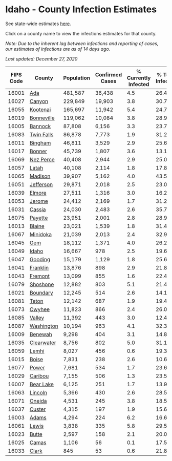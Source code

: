# Idaho - County Infection Estimates

See state-wide estimates [here](/infections/us-id).

Click on a county name to view the infections estimates for that county.

*Note: Due to the inherent lag between infections and reporting of cases, our estimates of infections are as of 14 days ago.*

*Last updated: December 27, 2020*

|   FIPS Code |                   County |   Population |   Confirmed Cases |   % Currently Infected |   % Total Infected |
|-------------|--------------------------|--------------|-------------------|------------------------|--------------------|
|       16001 |               [Ada](ada) |      481,587 |            36,438 |                    4.5 |               26.4 |
|       16027 |         [Canyon](canyon) |      229,849 |            19,903 |                    3.8 |               30.7 |
|       16055 |     [Kootenai](kootenai) |      165,697 |            11,942 |                    5.4 |               24.7 |
|       16019 | [Bonneville](bonneville) |      119,062 |            10,084 |                    3.8 |               28.9 |
|       16005 |       [Bannock](bannock) |       87,808 |             6,156 |                    3.3 |               23.7 |
|       16083 | [Twin Falls](twin-falls) |       86,878 |             7,773 |                    1.9 |               31.2 |
|       16011 |       [Bingham](bingham) |       46,811 |             3,529 |                    2.9 |               25.6 |
|       16017 |         [Bonner](bonner) |       45,739 |             1,807 |                    3.6 |               13.1 |
|       16069 |   [Nez Perce](nez-perce) |       40,408 |             2,944 |                    2.9 |               25.0 |
|       16057 |           [Latah](latah) |       40,108 |             2,114 |                    1.8 |               17.8 |
|       16065 |       [Madison](madison) |       39,907 |             5,162 |                    4.0 |               43.5 |
|       16051 |   [Jefferson](jefferson) |       29,871 |             2,018 |                    2.5 |               23.0 |
|       16039 |         [Elmore](elmore) |       27,511 |             1,316 |                    3.0 |               16.2 |
|       16053 |         [Jerome](jerome) |       24,412 |             2,169 |                    1.7 |               31.2 |
|       16031 |         [Cassia](cassia) |       24,030 |             2,483 |                    2.6 |               35.7 |
|       16075 |       [Payette](payette) |       23,951 |             2,001 |                    2.8 |               28.9 |
|       16013 |         [Blaine](blaine) |       23,021 |             1,539 |                    1.8 |               31.4 |
|       16067 |     [Minidoka](minidoka) |       21,039 |             2,013 |                    2.4 |               32.9 |
|       16045 |               [Gem](gem) |       18,112 |             1,371 |                    4.0 |               26.2 |
|       16049 |           [Idaho](idaho) |       16,667 |               978 |                    2.5 |               19.6 |
|       16047 |       [Gooding](gooding) |       15,179 |             1,129 |                    1.8 |               25.6 |
|       16041 |     [Franklin](franklin) |       13,876 |               898 |                    2.9 |               21.8 |
|       16043 |       [Fremont](fremont) |       13,099 |               855 |                    1.6 |               22.4 |
|       16079 |     [Shoshone](shoshone) |       12,882 |               803 |                    5.1 |               21.4 |
|       16021 |     [Boundary](boundary) |       12,245 |               514 |                    2.6 |               14.1 |
|       16081 |           [Teton](teton) |       12,142 |               687 |                    1.9 |               19.4 |
|       16073 |         [Owyhee](owyhee) |       11,823 |               866 |                    2.4 |               26.0 |
|       16085 |         [Valley](valley) |       11,392 |               443 |                    3.0 |               12.4 |
|       16087 | [Washington](washington) |       10,194 |               963 |                    4.1 |               32.3 |
|       16009 |       [Benewah](benewah) |        9,298 |               404 |                    3.1 |               14.8 |
|       16035 | [Clearwater](clearwater) |        8,756 |               802 |                    5.0 |               31.1 |
|       16059 |           [Lemhi](lemhi) |        8,027 |               456 |                    0.6 |               19.3 |
|       16015 |           [Boise](boise) |        7,831 |               238 |                    2.6 |               10.6 |
|       16077 |           [Power](power) |        7,681 |               534 |                    1.7 |               23.6 |
|       16029 |       [Caribou](caribou) |        7,155 |               506 |                    1.3 |               23.5 |
|       16007 |   [Bear Lake](bear-lake) |        6,125 |               251 |                    1.7 |               13.9 |
|       16063 |       [Lincoln](lincoln) |        5,366 |               430 |                    2.6 |               28.5 |
|       16071 |         [Oneida](oneida) |        4,531 |               245 |                    3.8 |               18.5 |
|       16037 |         [Custer](custer) |        4,315 |               197 |                    1.9 |               15.6 |
|       16003 |           [Adams](adams) |        4,294 |               224 |                    6.2 |               16.6 |
|       16061 |           [Lewis](lewis) |        3,838 |               335 |                    5.8 |               29.5 |
|       16023 |           [Butte](butte) |        2,597 |               158 |                    2.1 |               20.0 |
|       16025 |           [Camas](camas) |        1,106 |                56 |                    0.1 |               17.5 |
|       16033 |           [Clark](clark) |          845 |                53 |                    0.6 |               21.8 |